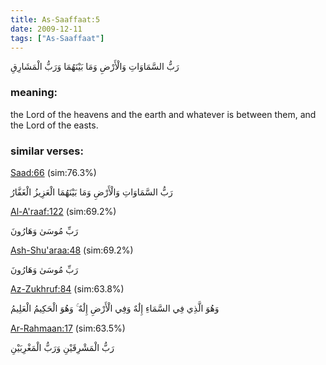 ```yaml
---
title: As-Saaffaat:5
date: 2009-12-11
tags: ["As-Saaffaat"]
---
```

رَبُّ السَّمَاوَاتِ وَالْأَرْضِ وَمَا بَيْنَهُمَا وَرَبُّ الْمَشَارِقِ
### meaning: 
the Lord of the heavens and the earth and whatever is between them, and the Lord of the easts.
### similar verses: 

[Saad:66](/38/66) (sim:76.3%)

رَبُّ السَّمَاوَاتِ وَالْأَرْضِ وَمَا بَيْنَهُمَا الْعَزِيزُ الْغَفَّارُ

[Al-A'raaf:122](/7/122) (sim:69.2%)

رَبِّ مُوسَىٰ وَهَارُونَ

[Ash-Shu'araa:48](/26/48) (sim:69.2%)

رَبِّ مُوسَىٰ وَهَارُونَ

[Az-Zukhruf:84](/43/84) (sim:63.8%)

وَهُوَ الَّذِي فِي السَّمَاءِ إِلَٰهٌ وَفِي الْأَرْضِ إِلَٰهٌ ۚ وَهُوَ الْحَكِيمُ الْعَلِيمُ

[Ar-Rahmaan:17](/55/17) (sim:63.5%)

رَبُّ الْمَشْرِقَيْنِ وَرَبُّ الْمَغْرِبَيْنِ

